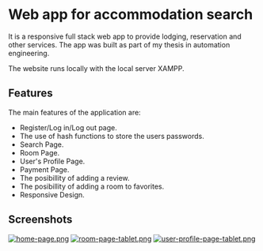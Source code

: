 
# Web app for accommodation search

It is a responsive full stack web app to provide lodging, reservation and other services.
The app was built as part of my thesis in automation engineering.

The website runs locally with the local server XAMPP.

## Features

The main features of the application are:

- Register/Log in/Log out page.
- The use of hash functions to store the users passwords.
- Search Page.
- Room Page.
- User's Profile Page.
- Payment Page.
- The posibillity of adding a review.
- The posibillity of adding a room to favorites.
- Responsive Design.





## Screenshots

[![home-page.png](https://i.postimg.cc/7h4tF5gj/home-page.png)](https://postimg.cc/Q96q5xYq)
[![room-page-tablet.png](https://i.postimg.cc/NGWPqPxR/room-page-tablet.png)](https://postimg.cc/rzN95j3p)
[![user-profile-page-tablet.png](https://i.postimg.cc/cCYhL0cw/user-profile-page-tablet.png)](https://postimg.cc/q6JymfSv)


